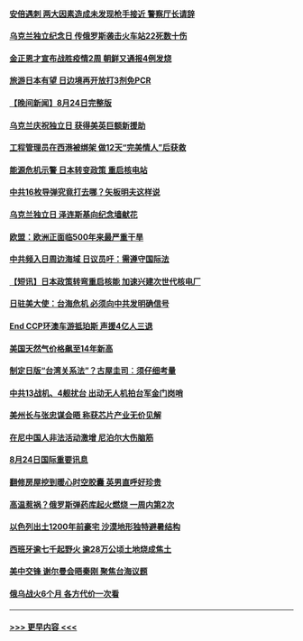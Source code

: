 #### [安倍遇刺 两大因素造成未发现枪手接近 警察厅长请辞](../pages/prog202/a103510631.md?t=08251701) 
#### [乌克兰独立纪念日 传俄罗斯袭击火车站22死数十伤](../pages/prog202/a103510584.md?t=08251701) 
#### [金正恩才宣布战胜疫情2周 朝鲜又通报4例发烧](../pages/prog202/a103510578.md?t=08251701) 
#### [旅游日本有望 日边境再开放打3剂免PCR](../pages/prog202/a103510567.md?t=08251701) 
#### [【晚间新闻】8月24日完整版](../pages/prog202/a103510495.md?t=08251701) 
#### [乌克兰庆祝独立日 获得美英巨额新援助](../pages/prog202/a103510331.md?t=08251701) 
#### [工程管理员在西港被绑架 做12天“完美情人”后获救](../pages/prog202/a103510339.md?t=08251701) 
#### [能源危机示警 日本转变政策 重启核电站](../pages/prog202/a103510333.md?t=08251701) 
#### [中共16枚导弹究竟打去哪？矢板明夫这样说](../pages/prog202/a103510197.md?t=08251701) 
#### [乌克兰独立日 泽连斯基向纪念墙献花](../pages/prog202/a103510113.md?t=08251701) 
#### [欧盟：欧洲正面临500年来最严重干旱](../pages/prog202/a103510117.md?t=08251701) 
#### [中共频入日周边海域 日议员吁：需遵守国际法](../pages/prog202/a103510110.md?t=08251701) 
#### [【短讯】日本政策转弯重启核能 加速兴建次世代核电厂](../pages/prog202/a103510109.md?t=08251701) 
#### [日驻美大使：台海危机 必须向中共发明确信号](../pages/prog202/a103510038.md?t=08251701) 
#### [End CCP环澳车游抵珀斯 声援4亿人三退](../pages/prog202/a103509874.md?t=08251701) 
#### [美国天然气价格飙至14年新高](../pages/prog202/a103509980.md?t=08251701) 
#### [制定日版“台湾关系法”？古屋圭司︰须仔细考量](../pages/prog202/a103509970.md?t=08251701) 
#### [中共13战机、4舰扰台 出动无人机拍台军金门岗哨](../pages/prog202/a103509958.md?t=08251701) 
#### [美州长与张忠谋会晤 称获芯片产业无价见解](../pages/prog202/a103509951.md?t=08251701) 
#### [在尼中国人非法活动激增 尼泊尔大伤脑筋](../pages/prog202/a103509852.md?t=08251701) 
#### [8月24日国际重要讯息](../pages/prog202/a103509862.md?t=08251701) 
#### [翻修房屋挖到暖心时空胶囊 英男直呼好珍贵](../pages/prog202/a103509803.md?t=08251701) 
#### [高温惹祸？俄罗斯弹药库起火燃烧 一周内第2次](../pages/prog202/a103509790.md?t=08251701) 
#### [以色列出土1200年前豪宅 沙漠地形独特避暑结构](../pages/prog202/a103509784.md?t=08251701) 
#### [西班牙逾七千起野火 逾28万公顷土地烧成焦土](../pages/prog202/a103509739.md?t=08251701) 
#### [美中交锋 谢尔曼会晤秦刚 聚焦台海议题](../pages/prog202/a103509724.md?t=08251701) 
#### [俄乌战火6个月 各方代价一次看](../pages/prog202/a103509700.md?t=08251701) 

----
#### [ >>> 更早内容 <<< ](../indexes/prog202-earlier.md)
